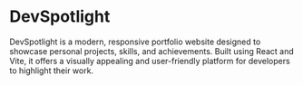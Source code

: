 #  DevSpotlight


DevSpotlight is a modern, responsive portfolio website designed to showcase personal projects, skills, and achievements. Built using React and Vite, it offers a visually appealing and user-friendly platform for developers to highlight their work.
